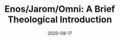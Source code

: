 ---
date: 2020-08-17
dateYear: 2020
isbn: 9780842500159
title: "Enos/Jarom/Omni: A Brief Theological Introduction"
description: "A brief theological introduction to the books of Enos, Jacob, and Omni in the Book of Mormon."
cover: cover-enos-jarom-omni-a-brief-theological-introduction.jpeg
coverGoogle: https://books.google.com/books/content?id=ZzE8zQEACAAJ&printsec=frontcover&img=1&zoom=1&source=gbs_api
pageCount: 128
authors: Sharon J. Harris
publishers: Neal A. Maxwell Institute for Religious Scholarship
published: 2020-02
publishedYear: 2020
bookSeries: Brief Theological Introductions to the Book of Mormon
shelves:
- non-fiction
- faith
---